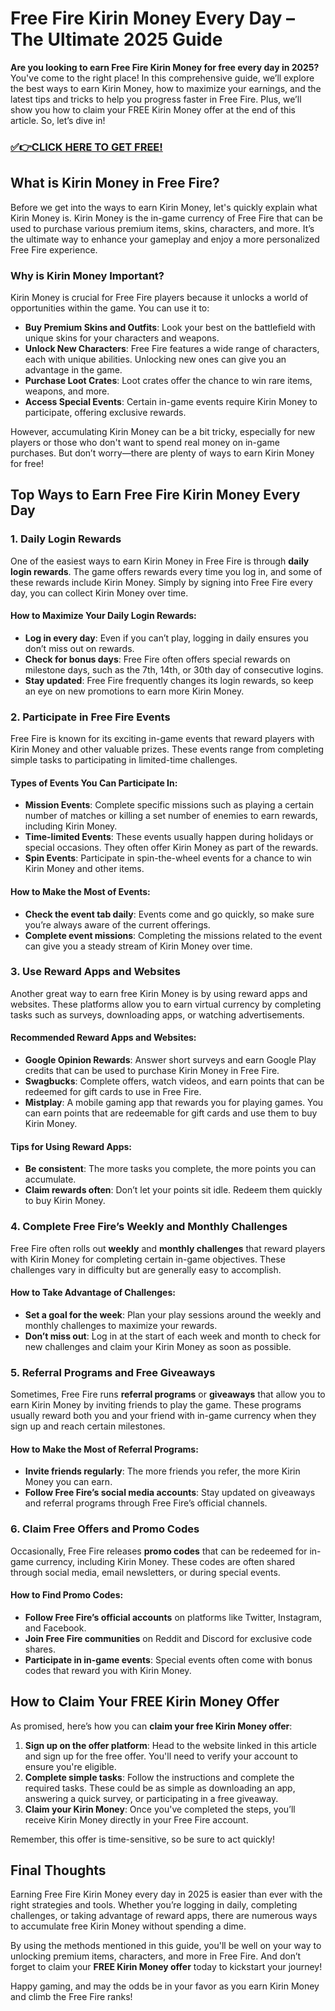 # Free Fire Kirin Money Every Day – The Ultimate 2025 Guide

**Are you looking to earn Free Fire Kirin Money for free every day in 2025?** You've come to the right place! In this comprehensive guide, we’ll explore the best ways to earn Kirin Money, how to maximize your earnings, and the latest tips and tricks to help you progress faster in Free Fire. Plus, we’ll show you how to claim your FREE Kirin Money offer at the end of this article. So, let’s dive in!

### [✅👉CLICK HERE TO GET FREE!](https://freerewards.xyz/fire/kirin/)

## What is Kirin Money in Free Fire?

Before we get into the ways to earn Kirin Money, let's quickly explain what Kirin Money is. Kirin Money is the in-game currency of Free Fire that can be used to purchase various premium items, skins, characters, and more. It’s the ultimate way to enhance your gameplay and enjoy a more personalized Free Fire experience.

### Why is Kirin Money Important?

Kirin Money is crucial for Free Fire players because it unlocks a world of opportunities within the game. You can use it to:

- **Buy Premium Skins and Outfits**: Look your best on the battlefield with unique skins for your characters and weapons.
- **Unlock New Characters**: Free Fire features a wide range of characters, each with unique abilities. Unlocking new ones can give you an advantage in the game.
- **Purchase Loot Crates**: Loot crates offer the chance to win rare items, weapons, and more.
- **Access Special Events**: Certain in-game events require Kirin Money to participate, offering exclusive rewards.

However, accumulating Kirin Money can be a bit tricky, especially for new players or those who don't want to spend real money on in-game purchases. But don’t worry—there are plenty of ways to earn Kirin Money for free!

## Top Ways to Earn Free Fire Kirin Money Every Day

### 1. **Daily Login Rewards**

One of the easiest ways to earn Kirin Money in Free Fire is through **daily login rewards**. The game offers rewards every time you log in, and some of these rewards include Kirin Money. Simply by signing into Free Fire every day, you can collect Kirin Money over time.

#### How to Maximize Your Daily Login Rewards:
- **Log in every day**: Even if you can’t play, logging in daily ensures you don’t miss out on rewards.
- **Check for bonus days**: Free Fire often offers special rewards on milestone days, such as the 7th, 14th, or 30th day of consecutive logins.
- **Stay updated**: Free Fire frequently changes its login rewards, so keep an eye on new promotions to earn more Kirin Money.

### 2. **Participate in Free Fire Events**

Free Fire is known for its exciting in-game events that reward players with Kirin Money and other valuable prizes. These events range from completing simple tasks to participating in limited-time challenges.

#### Types of Events You Can Participate In:
- **Mission Events**: Complete specific missions such as playing a certain number of matches or killing a set number of enemies to earn rewards, including Kirin Money.
- **Time-limited Events**: These events usually happen during holidays or special occasions. They often offer Kirin Money as part of the rewards.
- **Spin Events**: Participate in spin-the-wheel events for a chance to win Kirin Money and other items.

#### How to Make the Most of Events:
- **Check the event tab daily**: Events come and go quickly, so make sure you’re always aware of the current offerings.
- **Complete event missions**: Completing the missions related to the event can give you a steady stream of Kirin Money over time.

### 3. **Use Reward Apps and Websites**

Another great way to earn free Kirin Money is by using reward apps and websites. These platforms allow you to earn virtual currency by completing tasks such as surveys, downloading apps, or watching advertisements.

#### Recommended Reward Apps and Websites:
- **Google Opinion Rewards**: Answer short surveys and earn Google Play credits that can be used to purchase Kirin Money in Free Fire.
- **Swagbucks**: Complete offers, watch videos, and earn points that can be redeemed for gift cards to use in Free Fire.
- **Mistplay**: A mobile gaming app that rewards you for playing games. You can earn points that are redeemable for gift cards and use them to buy Kirin Money.

#### Tips for Using Reward Apps:
- **Be consistent**: The more tasks you complete, the more points you can accumulate.
- **Claim rewards often**: Don’t let your points sit idle. Redeem them quickly to buy Kirin Money.

### 4. **Complete Free Fire’s Weekly and Monthly Challenges**

Free Fire often rolls out **weekly** and **monthly challenges** that reward players with Kirin Money for completing certain in-game objectives. These challenges vary in difficulty but are generally easy to accomplish.

#### How to Take Advantage of Challenges:
- **Set a goal for the week**: Plan your play sessions around the weekly and monthly challenges to maximize your rewards.
- **Don’t miss out**: Log in at the start of each week and month to check for new challenges and claim your Kirin Money as soon as possible.

### 5. **Referral Programs and Free Giveaways**

Sometimes, Free Fire runs **referral programs** or **giveaways** that allow you to earn Kirin Money by inviting friends to play the game. These programs usually reward both you and your friend with in-game currency when they sign up and reach certain milestones.

#### How to Make the Most of Referral Programs:
- **Invite friends regularly**: The more friends you refer, the more Kirin Money you can earn.
- **Follow Free Fire’s social media accounts**: Stay updated on giveaways and referral programs through Free Fire’s official channels.

### 6. **Claim Free Offers and Promo Codes**

Occasionally, Free Fire releases **promo codes** that can be redeemed for in-game currency, including Kirin Money. These codes are often shared through social media, email newsletters, or during special events.

#### How to Find Promo Codes:
- **Follow Free Fire’s official accounts** on platforms like Twitter, Instagram, and Facebook.
- **Join Free Fire communities** on Reddit and Discord for exclusive code shares.
- **Participate in in-game events**: Special events often come with bonus codes that reward you with Kirin Money.

## How to Claim Your FREE Kirin Money Offer

As promised, here’s how you can **claim your free Kirin Money offer**:

1. **Sign up on the offer platform**: Head to the website linked in this article and sign up for the free offer. You'll need to verify your account to ensure you're eligible.
2. **Complete simple tasks**: Follow the instructions and complete the required tasks. These could be as simple as downloading an app, answering a quick survey, or participating in a free giveaway.
3. **Claim your Kirin Money**: Once you've completed the steps, you’ll receive Kirin Money directly in your Free Fire account.

Remember, this offer is time-sensitive, so be sure to act quickly!

## Final Thoughts

Earning Free Fire Kirin Money every day in 2025 is easier than ever with the right strategies and tools. Whether you’re logging in daily, completing challenges, or taking advantage of reward apps, there are numerous ways to accumulate free Kirin Money without spending a dime. 

By using the methods mentioned in this guide, you'll be well on your way to unlocking premium items, characters, and more in Free Fire. And don’t forget to claim your **FREE Kirin Money offer** today to kickstart your journey!

Happy gaming, and may the odds be in your favor as you earn Kirin Money and climb the Free Fire ranks!
